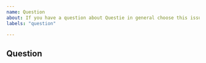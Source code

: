 ```yaml
---
name: Question
about: If you have a question about Questie in general choose this issue type.
labels: "question"

---
```

<!-- READ THIS FIRST

Hello, thanks for taking the time to contact us and ask a question!

Before you proceed, please verify that this is the most suiting issue type.

Questie is one of the most popular Classic WoW addons, with over 15M downloads. However, like almost all WoW addons, it's built and maintained by a team of volunteers. The current Questie team is:

* @BreakBB / TheCrux#1702 (Discord) - Development
* @drejjmit / Drejjmit#8241 (Discord) - Testing/Research

If you'd like to help, please consider making a donation. You can do so here: https://www.paypal.com/cgi-bin/webscr?cmd=_donations&business=aero1861%40gmail%2ecom&lc=CA&item_name=Questie%20Devs&currency_code=USD&bn=PP%2dDonationsBF%3abtn_donate_LG%2egif%3aNonHosted

You can also help as a tester, developer or translator, please join the Questie Discord here https://discord.gg/fYcQfv7

-->


## Question
<!-- Let us know what's on your heart. -->
